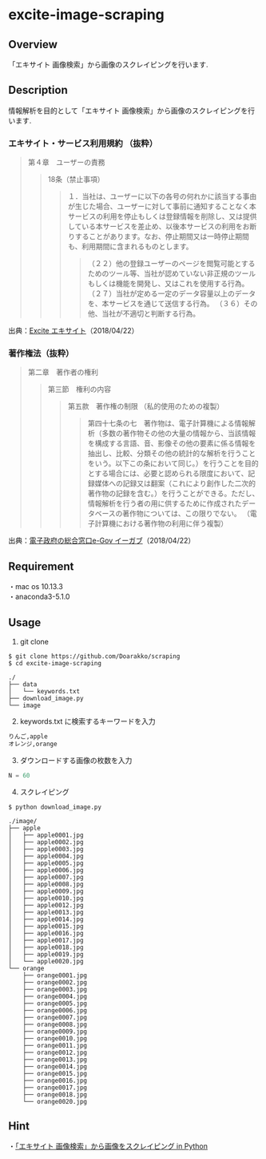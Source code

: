 # excite-image-scraping
## Overview
「エキサイト 画像検索」から画像のスクレイピングを行います.


## Description
情報解析を目的として「エキサイト 画像検索」から画像のスクレイピングを行います.

### エキサイト・サービス利用規約 （抜粋）
> 第４章　ユーザーの責務
>> 18条（禁止事項）
>>> １．当社は、ユーザーに以下の各号の何れかに該当する事由が生じた場合、ユーザーに対して事前に通知することなく本サービスの利用を停止もしくは登録情報を削除し、又は提供している本サービスを差止め、以後本サービスの利用をお断りすることがあります。なお、停止期間又は一時停止期間も、利用期間に含まれるものとします。
>>>> （２２）他の登録ユーザーのページを閲覧可能とするためのツール等、当社が認めていない非正規のツールもしくは機能を開発し、又はこれを使用する行為。
>>>> （２７）当社が定める一定のデータ容量以上のデータを、本サービスを通じて送信する行為。
>>>> （３６）その他、当社が不適切と判断する行為。

出典：[Excite エキサイト](https://info.excite.co.jp/top/agreement.html)（2018/04/22）

### 著作権法（抜粋）
> 第二章　著作者の権利
>> 第三節　権利の内容
>>> 第五款　著作権の制限
>>> （私的使用のための複製）
>>>> 第四十七条の七　著作物は、電子計算機による情報解析（多数の著作物その他の大量の情報から、当該情報を構成する言語、音、影像その他の要素に係る情報を抽出し、比較、分類その他の統計的な解析を行うことをいう。以下この条において同じ。）を行うことを目的とする場合には、必要と認められる限度において、記録媒体への記録又は翻案（これにより創作した二次的著作物の記録を含む。）を行うことができる。ただし、情報解析を行う者の用に供するために作成されたデータベースの著作物については、この限りでない。
>>>> （電子計算機における著作物の利用に伴う複製）

出典：[電子政府の総合窓口e-Gov イーガブ](http://elaws.e-gov.go.jp/search/elawsSearch/elaws_search/lsg0500/detail?lawId=345AC0000000048&openerCode=1)（2018/04/22）


## Requirement
・mac os 10.13.3  
・anaconda3-5.1.0


## Usage
1. git clone
```
$ git clone https://github.com/Doarakko/scraping
$ cd excite-image-scraping
```
```
./
├── data
│   └── keywords.txt
├── download_image.py
└── image
```

2. keywords.txt に検索するキーワードを入力
```txt:keywords.txt
りんご,apple
オレンジ,orange
```
3. ダウンロードする画像の枚数を入力
```python:download_image.py
N = 60
```
4. スクレイピング
```
$ python download_image.py
```
```
./image/
├── apple
│   ├── apple0001.jpg
│   ├── apple0002.jpg
│   ├── apple0003.jpg
│   ├── apple0004.jpg
│   ├── apple0005.jpg
│   ├── apple0006.jpg
│   ├── apple0007.jpg
│   ├── apple0008.jpg
│   ├── apple0009.jpg
│   ├── apple0010.jpg
│   ├── apple0012.jpg
│   ├── apple0013.jpg
│   ├── apple0014.jpg
│   ├── apple0015.jpg
│   ├── apple0016.jpg
│   ├── apple0017.jpg
│   ├── apple0018.jpg
│   ├── apple0019.jpg
│   └── apple0020.jpg
└── orange
    ├── orange0001.jpg
    ├── orange0002.jpg
    ├── orange0003.jpg
    ├── orange0004.jpg
    ├── orange0005.jpg
    ├── orange0006.jpg
    ├── orange0007.jpg
    ├── orange0008.jpg
    ├── orange0009.jpg
    ├── orange0010.jpg
    ├── orange0011.jpg
    ├── orange0012.jpg
    ├── orange0013.jpg
    ├── orange0014.jpg
    ├── orange0015.jpg
    ├── orange0016.jpg
    ├── orange0017.jpg
    ├── orange0018.jpg
    └── orange0020.jpg
```

## Hint
・[「エキサイト 画像検索」から画像をスクレイピング in Python](https://qiita.com/Doarakko/items/a60437507f3a958b7226)